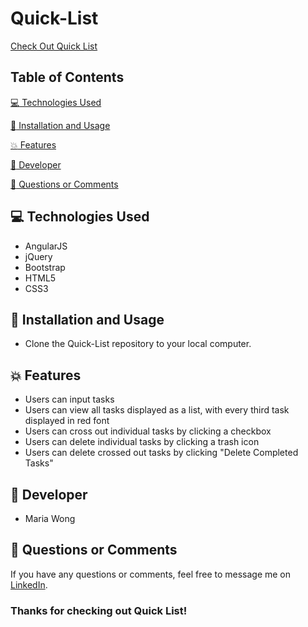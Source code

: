 # Quick-List

[Check Out Quick List](https://mwong770.github.io/Quick-List/)


## Table of Contents

[:computer:  Technologies Used](#technologies-used)

[:dvd:  Installation and Usage](#installation)

[:boom:  Features](#features)

[:bust_in_silhouette:  Developer](#developer)

[:email:  Questions or Comments](#questions-or-comments)


## <a name="technologies-used"></a> :computer: Technologies Used 
 
* AngularJS
* jQuery
* Bootstrap
* HTML5
* CSS3


## <a name="installation"></a> :dvd: Installation and Usage 

* Clone the Quick-List repository to your local computer.


## <a name="features"></a> :boom: Features

* Users can input tasks 
* Users can view all tasks displayed as a list, with every third task displayed in red font
* Users can cross out individual tasks by clicking a checkbox
* Users can delete individual tasks by clicking a trash icon
* Users can delete crossed out tasks by clicking "Delete Completed Tasks"


## <a name="developer"></a> :bust_in_silhouette: Developer

* Maria Wong 


## <a name="questions-or-comments"></a> :email: Questions or Comments 

If you have any questions or comments, feel free to message me on [LinkedIn](https://www.linkedin.com/in/maria-wong/).

 ### Thanks for checking out Quick List!